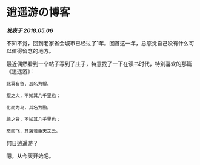 # 逍遥游の博客

***发表于 2018.05.06***

不知不觉，回到老家省会城市已经过了1年。回首这一年，总感觉自己没有什么可以值得留念的地方。

最近偶然看到一个帖子写到了庄子，特意找了一下在读书时代，特别喜欢的那篇《逍遥游》：

```
北冥有鱼，其名为鲲。

鲲之大，不知其几千里也；

化而为鸟，其名为鹏。

鹏之背，不知其几千里也；

怒而飞，其翼若垂天之云。
```

何日逍遥游？

嗯，从今天开始吧。
